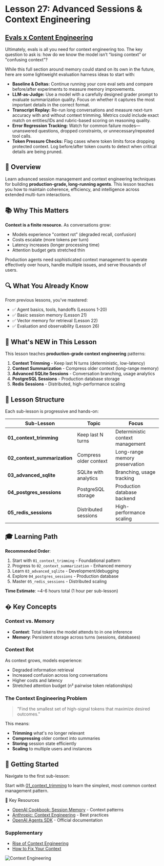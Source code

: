 # Lesson 27: Advanced Sessions & Context Engineering

## [Evals x Content Engineering](https://cookbook.openai.com/examples/agents_sdk/session_memory#evals)

Ultimately, evals is all you need for context engineering too. The key question to ask is: how do we know the model isn’t “losing context” or "confusing context"?

While this full section around memory could stand on its own in the future, here are some lightweight evaluation harness ideas to start with:

- **Baseline & Deltas:** Continue running your core eval sets and compare before/after experiments to measure memory improvements.
- **LLM-as-Judge:** Use a model with a carefully designed grader prompt to evaluate summarization quality. Focus on whether it captures the most important details in the correct format.
- **Transcript Replay:** Re-run long conversations and measure next-turn accuracy with and without context trimming. Metrics could include exact match on entities/IDs and rubric-based scoring on reasoning quality.
- **Error Regression Tracking:** Watch for common failure modes—unanswered questions, dropped constraints, or unnecessary/repeated tool calls.
- **Token Pressure Checks:** Flag cases where token limits force dropping protected context. Log before/after token counts to detect when critical details are being pruned.

## 🎯 Overview

Learn advanced session management and context engineering techniques for building **production-grade, long-running agents**. This lesson teaches you how to maintain coherence, efficiency, and intelligence across extended multi-turn interactions.

## 📚 Why This Matters

**Context is a finite resource.** As conversations grow:

- Models experience "context rot" (degraded recall, confusion)
- Costs escalate (more tokens per turn)
- Latency increases (longer processing time)
- Attention budget gets stretched thin

Production agents need sophisticated context management to operate effectively over hours, handle multiple issues, and serve thousands of users.

## 🔍 What You Already Know

From previous lessons, you've mastered:

- ✅ Agent basics, tools, handoffs (Lessons 1-20)
- ✅ Basic session memory (Lesson 21)
- ✅ Vector memory for retrieval (Lesson 22)
- ✅ Evaluation and observability (Lesson 26)

## 🚀 What's NEW in This Lesson

This lesson teaches **production-grade context engineering** patterns:

1. **Context Trimming** - Keep last N turns (deterministic, low-latency)
2. **Context Summarization** - Compress older context (long-range memory)
3. **Advanced SQLite Sessions** - Conversation branching, usage analytics
4. **PostgreSQL Sessions** - Production database storage
5. **Redis Sessions** - Distributed, high-performance scaling

## 📂 Lesson Structure

Each sub-lesson is progressive and hands-on:

| Sub-Lesson                   | Topic                  | Focus                            |
| ---------------------------- | ---------------------- | -------------------------------- |
| **01_context_trimming**      | Keep last N turns      | Deterministic context management |
| **02_context_summarization** | Compress older context | Long-range memory preservation   |
| **03_advanced_sqlite**       | SQLite with analytics  | Branching, usage tracking        |
| **04_postgres_sessions**     | PostgreSQL storage     | Production database backend      |
| **05_redis_sessions**        | Distributed sessions   | High-performance scaling         |

## 🎓 Learning Path

**Recommended Order**:

1. Start with `01_context_trimming` - Foundational pattern
2. Progress to `02_context_summarization` - Enhanced memory
3. Learn `03_advanced_sqlite` - Development/debugging
4. Explore `04_postgres_sessions` - Production database
5. Master `05_redis_sessions` - Distributed scaling

**Time Estimate**: ~4-6 hours total (1 hour per sub-lesson)

## � Key Concepts

### Context vs. Memory

- **Context**: Total tokens the model attends to in one inference
- **Memory**: Persistent storage across turns (sessions, databases)

### Context Rot

As context grows, models experience:

- Degraded information retrieval
- Increased confusion across long conversations
- Higher costs and latency
- Stretched attention budget (n² pairwise token relationships)

### The Context Engineering Problem

> "Find the smallest set of high-signal tokens that maximize desired outcomes."

This means:

- **Trimming** what's no longer relevant
- **Compressing** older context into summaries
- **Storing** session state efficiently
- **Scaling** to multiple users and instances


## 🚀 Getting Started

Navigate to the first sub-lesson:

Start with [01_context_trimming](./01_context_trimming/) to learn the simplest, most common context management pattern.

🔗 Key Resources

- [OpenAI Cookbook: Session Memory](https://cookbook.openai.com/examples/agents_sdk/session_memory) - Context patterns
- [Anthropic: Context Engineering](https://www.anthropic.com/engineering/effective-context-engineering-for-ai-agents) - Best practices
- [OpenAI Agents SDK](https://github.com/openai/openai-agents-python) - Official documentation

### Supplementary

- [Rise of Context Engineering](https://blog.langchain.com/the-rise-of-context-engineering/)
- [How to Fix Your Context](https://www.dbreunig.com/2025/06/26/how-to-fix-your-context.html)

![Context Engineering](./context_eng.jpeg)
